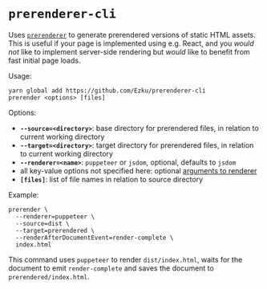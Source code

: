 # `prerenderer-cli`

Uses [`prerenderer`](https://github.com/Tribex/prerenderer) to generate prerendered versions of static HTML assets. This is useful if your page is implemented using e.g. React, and you _would not_ like to implement server-side rendering but _would_ like to benefit from fast initial page loads.

Usage:

```
yarn global add https://github.com/Ezku/prerenderer-cli
prerender <options> [files]
```

Options:

- **`--source=<directory>`**: base directory for prerendered files, in relation to current working directory
- **`--target=<directory>`**: target directory for prerendered files, in relation to current working directory
- **`--renderer=<name>`**: `puppeteer` or `jsdom`, optional, defaults to `jsdom`
- all key-value options not specified here: optional [arguments to renderer](https://github.com/Tribex/prerenderer#prerendererrenderer-jsdom-options)
- **`[files]`**: list of file names in relation to source directory

Example:

```
prerender \
  --renderer=puppeteer \
  --source=dist \
  --target=prerendered \
  --renderAfterDocumentEvent=render-complete \
  index.html
```

This command uses `puppeteer` to render `dist/index.html`, waits for the document to emit `render-complete` and saves the document to `prerendered/index.html`.
